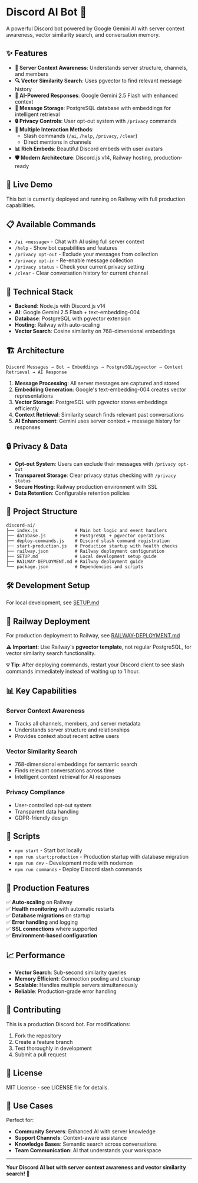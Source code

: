 # Discord AI Bot 🤖

A powerful Discord bot powered by Google Gemini AI with server context awareness, vector similarity search, and conversation memory.

## ✨ Features

- **🧠 Server Context Awareness**: Understands server structure, channels, and members
- **🔍 Vector Similarity Search**: Uses pgvector to find relevant message history
- **🤖 AI-Powered Responses**: Google Gemini 2.5 Flash with enhanced context
- **💾 Message Storage**: PostgreSQL database with embeddings for intelligent retrieval
- **🔒 Privacy Controls**: User opt-out system with `/privacy` commands
- **💬 Multiple Interaction Methods**: 
  - Slash commands (`/ai`, `/help`, `/privacy`, `/clear`)
  - Direct mentions in channels
- **📊 Rich Embeds**: Beautiful Discord embeds with user avatars
- **🛡️ Modern Architecture**: Discord.js v14, Railway hosting, production-ready

## 🚀 Live Demo

This bot is currently deployed and running on Railway with full production capabilities.

## 📋 Available Commands

- `/ai <message>` - Chat with AI using full server context
- `/help` - Show bot capabilities and features
- `/privacy opt-out` - Exclude your messages from collection
- `/privacy opt-in` - Re-enable message collection
- `/privacy status` - Check your current privacy setting
- `/clear` - Clear conversation history for current channel

## 🔧 Technical Stack

- **Backend**: Node.js with Discord.js v14
- **AI**: Google Gemini 2.5 Flash + text-embedding-004
- **Database**: PostgreSQL with pgvector extension
- **Hosting**: Railway with auto-scaling
- **Vector Search**: Cosine similarity on 768-dimensional embeddings

## 🏗️ Architecture

```
Discord Messages → Bot → Embeddings → PostgreSQL/pgvector → Context Retrieval → AI Response
```

1. **Message Processing**: All server messages are captured and stored
2. **Embedding Generation**: Google's text-embedding-004 creates vector representations
3. **Vector Storage**: PostgreSQL with pgvector stores embeddings efficiently
4. **Context Retrieval**: Similarity search finds relevant past conversations
5. **AI Enhancement**: Gemini uses server context + message history for responses

## 🔒 Privacy & Data

- **Opt-out System**: Users can exclude their messages with `/privacy opt-out`
- **Transparent Storage**: Clear privacy status checking with `/privacy status`
- **Secure Hosting**: Railway production environment with SSL
- **Data Retention**: Configurable retention policies

## 📁 Project Structure

```
discord-ai/
├── index.js              # Main bot logic and event handlers
├── database.js           # PostgreSQL + pgvector operations
├── deploy-commands.js    # Discord slash command registration
├── start-production.js   # Production startup with health checks
├── railway.json          # Railway deployment configuration
├── SETUP.md              # Local development setup guide
├── RAILWAY-DEPLOYMENT.md # Railway deployment guide
└── package.json          # Dependencies and scripts
```

## 🛠️ Development Setup

For local development, see [SETUP.md](./SETUP.md)

## 🚂 Railway Deployment

For production deployment to Railway, see [RAILWAY-DEPLOYMENT.md](./RAILWAY-DEPLOYMENT.md)

**⚠️ Important**: Use Railway's **pgvector template**, not regular PostgreSQL, for vector similarity search functionality.

**💡 Tip**: After deploying commands, restart your Discord client to see slash commands immediately instead of waiting up to 1 hour.

## 📊 Key Capabilities

### Server Context Awareness
- Tracks all channels, members, and server metadata
- Understands server structure and relationships
- Provides context about recent active users

### Vector Similarity Search
- 768-dimensional embeddings for semantic search
- Finds relevant conversations across time
- Intelligent context retrieval for AI responses

### Privacy Compliance
- User-controlled opt-out system
- Transparent data handling
- GDPR-friendly design

## 🔄 Scripts

- `npm start` - Start bot locally
- `npm run start:production` - Production startup with database migration
- `npm run dev` - Development mode with nodemon
- `npm run commands` - Deploy Discord slash commands

## 🌟 Production Features

✅ **Auto-scaling** on Railway  
✅ **Health monitoring** with automatic restarts  
✅ **Database migrations** on startup  
✅ **Error handling** and logging  
✅ **SSL connections** where supported  
✅ **Environment-based configuration**  

## 📈 Performance

- **Vector Search**: Sub-second similarity queries
- **Memory Efficient**: Connection pooling and cleanup
- **Scalable**: Handles multiple servers simultaneously
- **Reliable**: Production-grade error handling

## 🤝 Contributing

This is a production Discord bot. For modifications:

1. Fork the repository
2. Create a feature branch
3. Test thoroughly in development
4. Submit a pull request

## 📄 License

MIT License - see LICENSE file for details.

## 🎯 Use Cases

Perfect for:
- **Community Servers**: Enhanced AI with server knowledge
- **Support Channels**: Context-aware assistance
- **Knowledge Bases**: Semantic search across conversations
- **Team Communication**: AI that understands your workspace

---

**Your Discord AI bot with server context awareness and vector similarity search! 🚀**